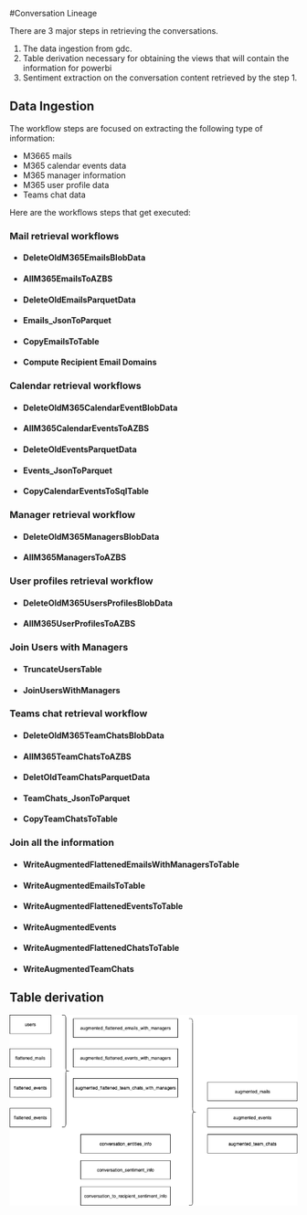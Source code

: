#Conversation Lineage

There are 3 major steps in retrieving the conversations.
1) The data ingestion from gdc.
2) Table derivation necessary for obtaining the views that will contain the information for powerbi
3) Sentiment extraction on the conversation content retrieved by the step 1. 


## Data Ingestion
The workflow steps are focused on extracting the following type of information:
- M3665 mails
- M365 calendar events data
- M365 manager information
- M365 user profile data
- Teams chat data

Here are the workflows steps that get executed:
### Mail retrieval workflows

- #### DeleteOldM365EmailsBlobData

- #### AllM365EmailsToAZBS

- #### DeleteOldEmailsParquetData

- #### Emails_JsonToParquet

- #### CopyEmailsToTable

- #### Compute Recipient Email Domains


### Calendar retrieval workflows
- #### DeleteOldM365CalendarEventBlobData

- #### AllM365CalendarEventsToAZBS

- #### DeleteOldEventsParquetData

- #### Events_JsonToParquet

- #### CopyCalendarEventsToSqlTable

### Manager retrieval workflow
- #### DeleteOldM365ManagersBlobData

- #### AllM365ManagersToAZBS

### User profiles retrieval workflow
- #### DeleteOldM365UsersProfilesBlobData

- #### AllM365UserProfilesToAZBS

### Join Users with Managers
- #### TruncateUsersTable

- #### JoinUsersWithManagers

### Teams chat retrieval workflow
- #### DeleteOldM365TeamChatsBlobData

- #### AllM365TeamChatsToAZBS

- #### DeletOldTeamChatsParquetData

- #### TeamChats_JsonToParquet

- #### CopyTeamChatsToTable

### Join all the information
- #### WriteAugmentedFlattenedEmailsWithManagersToTable

- #### WriteAugmentedEmailsToTable

- #### WriteAugmentedFlattenedEventsToTable

- #### WriteAugmentedEvents

- #### WriteAugmentedFlattenedChatsToTable

- #### WriteAugmentedTeamChats

## Table derivation

![Flow ](./docs/Conversation%20Lineage%20Table%20Derivation.png)
 


